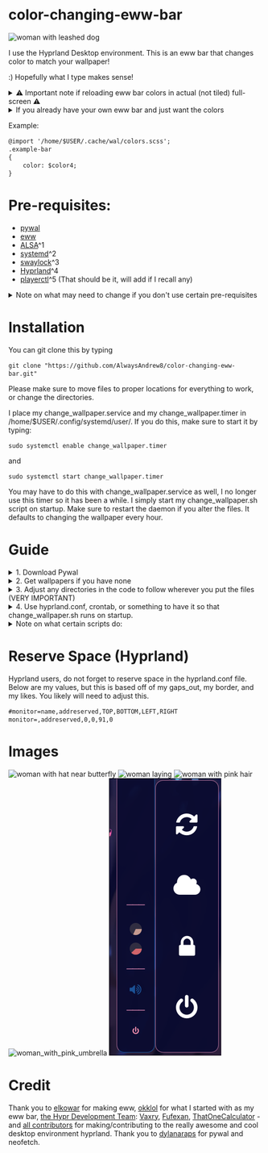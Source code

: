 # color-changing-eww-bar


![woman with leashed dog](https://github.com/AlwaysAndrew8/color-changing-eww-bar/blob/main/20230715_12h47m03s_grim.png)

I use the Hyprland Desktop environment. This is an eww bar that changes color to match your wallpaper!

:) Hopefully what I type makes sense!

<details>
  <summary>⚠️ Important note if reloading eww bar colors in actual (not tiled) full-screen ⚠️</summary>

  Full screen usage makes it so that the eww bar will surface on top due to it reloading the colors for the wallpaper, I'm unsure if this is possible to change, but switching workspaces will put it back down beneath. I rarely use full-screen (like actual full-screen, not tiled) and when it does pop up, it doesn't usually block anything important in the games I play. But be warned.
  
  This isn't an issue if you change wallpapers only when the computer starts up, and never when in full-screen, as then the eww-bar never reloads while on. Actually, after writing this, I may just adjust my personal wallpapers to only change on computer startup... that would be smart. This would negate the need for my systemd/Timer :D EDIT: Ended up just changing wallpaper on startup. Works nicely.
</details>

<details>
  <summary>If you already have your own eww bar and just want the colors</summary>
  
  NOTE: If you already have your own eww bar and pywal, and your pywal is setup to grab the wallpaper colors, simply add "@import '/home/$USER/.cache/wal/colors.scss';" to the top of your eww.scss file, and replace the colors with "$color0-$color16" (I think the colors end at 16, likely wrong). Then, if you want, just wget or copy the "ewwatch" and "change_wallpaper.sh" code so that the eww bar changes color everytime your wallpaper changes.
</details>

Example:
```
@import '/home/$USER/.cache/wal/colors.scss';
.example-bar 
{
    color: $color4;
}
```

# Pre-requisites:
- [pywal](https://github.com/dylanaraps/pywal)
- [eww](https://github.com/elkowar/eww)
- [ALSA](https://github.com/alsa-project)^1
- [systemd](https://github.com/systemd/systemd)^2
- [swaylock](https://github.com/swaywm/swaylock)^3
- [Hyprland](https://github.com/hyprwm/Hyprland)^4
- [playerctl](https://github.com/altdesktop/playerctl)^5
  (That should be it, will add if I recall any)

<details>
  <summary>Note on what may need to change if you don't use certain pre-requisites</summary>

  ^1: There are several different downloads from ALSA, I have alsa-oss, alsa-utils, alsa-lib, alsa-plugs, and alsa-ucm-conf. You may only neeed alsa-lib or something. If you don't want to use ALSA, the volume may not work. If you use another type of audio, consider adjusting that to whatever audio you use. It's under pollers.yuck.

If you don't use...

^2: systemd, the power options may not work. The systemd code that I used (search for systemctl) is in widgets.yuck. So, adjust that to what you use. Note that "sleep" (the cloud icon) uses systemctl suspend, but for some reason doesn't work. It turns back on after like 30 seconds. Work in progress.

^3: swaylock, the lock option may not work. To have the eww bar do something else when the lock icon is clicked, adjust the code in widgets.yuck to whatever you want the lock icon to do.

^4: Hyprland, the workspaces may not work. This can be adjusted by changing hyprctl for workspaces to whatever you use.

^5: playerctl, pause, play, loop, and play next/play last may not work.
</details>

# Installation
You can git clone this by typing
```
git clone "https://github.com/AlwaysAndrew8/color-changing-eww-bar.git"
```

Please make sure to move files to proper locations for everything to work, or change the directories.

I place my change_wallpaper.service and my change_wallpaper.timer in /home/$USER/.config/systemd/user/. If you do this, make sure to start it by typing:
```
sudo systemctl enable change_wallpaper.timer
```
and
```
sudo systemctl start change_wallpaper.timer
```
You may have to do this with change_wallpaper.service as well, I no longer use this timer so it has been a while. I simply start my change_wallpaper.sh script on startup.
Make sure to restart the daemon if you alter the files. It defaults to changing the wallpaper every hour.

# Guide


<details>
  <summary>1. Download Pywal</summary>
  
We will need Pywal. Make sure you download that. I use yay to download packages, so for me it's
```
yay -S python-pywal
```
Use your package manager
</details>
<details>
  <summary>2. Get wallpapers if you have none</summary>
  I like using this website called wallhaven.cc
</details>
<details>
  <summary>3. Adjust any directories in the code to follow wherever you put the files (VERY IMPORTANT)</summary>
  
  So, for instance, you may need to adjust /home/$USER/place-where-I-put-my-scripts in a file to /home/$USER/place-where-you-put-your-scripts. Or, adjust my user to yours (I haven't changed my user to $USER yet, but plan to hopefully when the files are uploaded). This may take some time. For this, if you use nvim, I would type :%s:text-to-replace:new-text:g. That way, you can change all the directory usernames, at once.

</details>

<details>
  
  <summary>4. Use hyprland.conf, crontab, or something to have it so that change_wallpaper.sh runs on startup.</summary>
  
  I use hyprland.conf. Basically, I just slapped exec = /home/$USER/change_wallpaper.sh in my file.
</details>

<details>
<summary>Note on what certain scripts do:</summary>

  ewwatch just watches for changes and updates the eww bar. It only runs for 5 seconds when the wallpaper changes, and then the eww bar should change color to the same as the background. It is ran whenever change_wallpaper.sh is ran.

change_wallpaper.sh just changes the wallpaper to any wallpapers located in the /home/my-user/Downloads/Wallpapers directory. You should adjust this location to where you keep your wallpapers, or it won't work.

systemd/timers - I use Arch Linux, and so, instead of crontab, I opted to use systemd/timers. They are called change_wallpaper.timer and change_wallpaper.service. I have it set to change the wallpaper every 60 minutes, but if you want it changed in a shorter time, go to the file change_wallpaper.timer, and change "OnUnitActivateSec=60min" to "OnUnitActivateSec=time-you-want."
</details>

# Reserve Space (Hyprland)

Hyprland users, do not forget to reserve space in the hyprland.conf file. Below are my values, but this is based off of my gaps_out, my border, and my likes. You likely will need to adjust this.
```
#monitor=name,addreserved,TOP,BOTTOM,LEFT,RIGHT
monitor=,addreserved,0,0,91,0
```

# Images
![woman with hat near butterfly](https://github.com/AlwaysAndrew8/color-changing-eww-bar/blob/main/20230715_12h47m53s_grim.png)
![woman laying](https://github.com/AlwaysAndrew8/color-changing-eww-bar/blob/main/20230715_12h48m53s_grim.png)
![woman with pink hair](https://github.com/AlwaysAndrew8/color-changing-eww-bar/blob/main/20230715_12h49m12s_grim.png)
![woman_with_pink_umbrella](https://github.com/AlwaysAndrew8/color-changing-eww-bar/blob/main/girl_umbrella_pink.png)
![power icons](https://github.com/AlwaysAndrew8/color-changing-eww-bar/blob/main/power_icons.png)

# Credit
Thank you to [elkowar](https://github.com/elkowar) for making eww, [okklol](https://github.com/okklol/eww-bar) for what I started with as my eww bar,  [the Hypr Development Team](https://github.com/hyprwm): [Vaxry](https://github.com/vaxerski), [Fufexan](https://github.com/fufexan), [ThatOneCalculator](https://github.com/ThatOneCalculator) - and [all contributors](https://github.com/hyprwm/Hyprland/graphs/contributors) for making/contributing to the really awesome and cool desktop environment hyprland. Thank you to [dylanaraps](https://github.com/dylanaraps) for pywal and neofetch.
